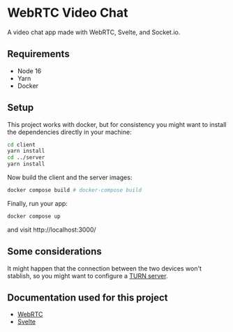 # WebRTC Video Chat

A video chat app made with WebRTC, Svelte, and Socket.io.

## Requirements

- Node 16
- Yarn
- Docker

## Setup

This project works with docker, but for consistency you might want to install the dependencies directly in your machine:

```bash
cd client
yarn install
cd ../server
yarn install
```

Now build the client and the server images:

```bash
docker compose build # docker-compose build
```

Finally, run your app:

```bash
docker compose up
```

and visit http://localhost:3000/

## Some considerations

It might happen that the connection between the two devices won't stablish, so you might want to configure a [TURN server](https://webrtc.org/getting-started/turn-server).

## Documentation used for this project
- [WebRTC](https://webrtc.org/)
- [Svelte](https://svelte.dev/)